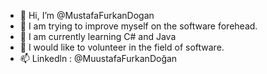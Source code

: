 - 👋 Hi, I’m @MustafaFurkanDogan
- 👀  I am trying to improve myself on the software forehead.
- 🌱 I am currently learning C# and Java
- 💞️ I would like to volunteer in the field of software.
- 📫 Linkedln : @MuustafaFurkanDoğan

<!---
MustafaFurkanDogan/MustafaFurkanDogan is a ✨ special ✨ repository because its `README.md` (this file) appears on your GitHub profile.
You can click the Preview link to take a look at your changes.
--->
